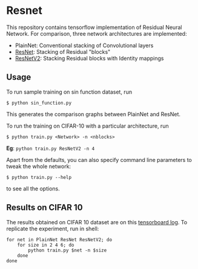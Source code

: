 # Resnet

This repository contains tensorflow implementation of Residual Neural Network. For comparison, three network architectures are implemented:
- PlainNet: Conventional stacking of Convolutional layers
- [ResNet](https://arxiv.org/abs/1512.03385): Stacking of Residual "blocks"
- [ResNetV2](https://arxiv.org/abs/1603.05027): Stacking Residual blocks with Identity mappings

## Usage

To run sample training on sin function dataset, run
```
$ python sin_function.py
```
This generates the comparison graphs between PlainNet and ResNet.

To run the training on CIFAR-10 with a particular architecture, run
```
$ python train.py <Network> -n <nblocks>
```
**Eg**: `python train.py ResNetV2 -n 4`

Apart from the defaults, you can also specify command line parameters to tweak the whole network:
```
$ python train.py --help
```
to see all the options.

## Results on CIFAR 10

The results obtained on CIFAR 10 dataset are on this [tensorboard log](https://tensorboard.dev/experiment/n2VONYJsRRC1nGLI18aLag). To replicate the experiment, run in shell:
```
for net in PlainNet ResNet ResNetV2; do
	for size in 2 4 6; do
		python train.py $net -n $size
	done
done
```

